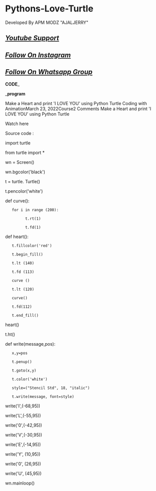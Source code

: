 # Pythons-Love-Turtle
Developed By APM MODZ "AJALJERRY"



## _[Youtube Support](https://youtube.com/c/APMMODZ)_


## _[Follow On Instagram](https://instagram.com/Ajuzz_pc)_
  
  
## _[Follow On Whatsapp Group](https://chat.whatsapp.com/IBK2I44EHgHFPuTsv5K40I)_






















____________________________________________________________________________CODE_____________________________________________________________________________



___program__


Make a Heart and print 'I LOVE YOU' using Python Turtle
Coding with AnimationMarch 23, 2022Course2 Comments
Make a Heart and print 'I LOVE YOU' using Python Turtle 




Watch here

Source code :

import turtle 

from turtle import *



wn = Screen()

wn.bgcolor('black')



t = turtle. Turtle()

t.pencolor('white')



def curve():

       for i in range (200):

             t.rt(1)

             t.fd(1)

       

def heart():

       t.fillcolor('red')

       t.begin_fill()

       t.lt (140)

       t.fd (113)

       curve () 

       t.lt (120)

       curve() 

       t.fd(112)

       t.end_fill()



heart()

t.ht()



def write(message,pos):

       x,y=pos

       t.penup()

       t.goto(x,y)

       t.color('white')

       style=("Stencil Std", 18, "italic")

       t.write(message, font=style)



write('I',(-68,95))

write('L',(-55,95))

write('0',(-42,95))

write('V',(-30,95))

write('E',(-14,95))

write('Y', (10,95))

write('0', (26,95))

write('U', (45,95))



wn.mainloop()




